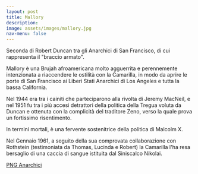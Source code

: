 ```yaml
---
layout: post
title: Mallory
description:
image: assets/images/mallory.jpg
nav-menu: false
---
```


Seconda di Robert Duncan tra gli Anarchici di San Francisco, di cui rappresenta il "braccio armato". 

Mallory è una Brujah afroamericana molto agguerrita e perennemente intenzionata a riaccendere le ostilità con la Camarilla, in modo da aprire le porte di San Francisco ai Liberi Stati Anarchici di Los Angeles e tutta la bassa California.

Nel 1944 era tra i cainiti che parteciparono alla rivolta di Jeremy MacNeil, e nel 1951 fu tra i più accesi detrattori della politica della Tregua voluta da Duncan e ottenuta con la complicità del traditore Zeno, verso la quale prova un fortissimo risentimento.

In termini mortali, è una fervente sostenitrice della politica di Malcolm X.

Nel Gennaio 1961, a seguito della sua comprovata collaborazione con Rothstein (testimoniata da Thomas, Lucinda e Robert) la Camarilla l'ha resa bersaglio di una caccia di sangue istituita dal Siniscalco Nikolai.  

<a href="http://xabacadabra.com/cursed-legacy/png-anarchici.html" class="button back">PNG Anarchici</a>